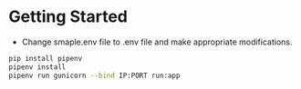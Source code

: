 # Getting Started

* Change smaple.env file to .env file and make appropriate modifications.

```bash
pip install pipenv
pipenv install
pipenv run gunicorn --bind IP:PORT run:app
```